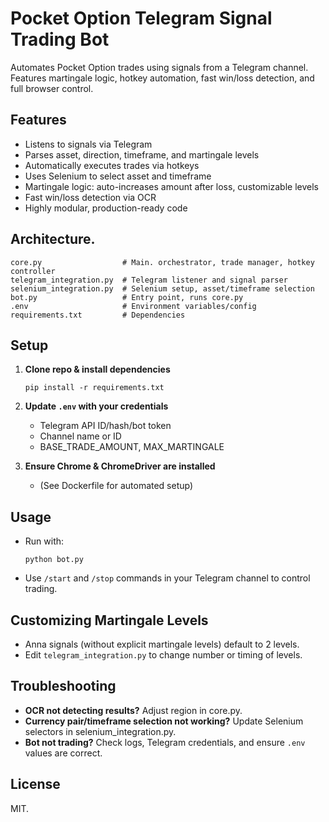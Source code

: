 # Pocket Option Telegram Signal Trading Bot

Automates Pocket Option trades using signals from a Telegram channel. Features martingale logic, hotkey automation, fast win/loss detection, and full browser control.

## Features

- Listens to signals via Telegram
- Parses asset, direction, timeframe, and martingale levels
- Automatically executes trades via hotkeys
- Uses Selenium to select asset and timeframe
- Martingale logic: auto-increases amount after loss, customizable levels
- Fast win/loss detection via OCR
- Highly modular, production-ready code

## Architecture.

```
core.py                  # Main. orchestrator, trade manager, hotkey controller
telegram_integration.py  # Telegram listener and signal parser
selenium_integration.py  # Selenium setup, asset/timeframe selection
bot.py                   # Entry point, runs core.py
.env                     # Environment variables/config
requirements.txt         # Dependencies
```

## Setup

1. **Clone repo & install dependencies**
   ```
   pip install -r requirements.txt
   ```

2. **Update `.env` with your credentials**
   - Telegram API ID/hash/bot token
   - Channel name or ID
   - BASE_TRADE_AMOUNT, MAX_MARTINGALE

3. **Ensure Chrome & ChromeDriver are installed**
   - (See Dockerfile for automated setup)

## Usage

- Run with:
  ```
  python bot.py
  ```
- Use `/start` and `/stop` commands in your Telegram channel to control trading.

## Customizing Martingale Levels

- Anna signals (without explicit martingale levels) default to 2 levels.
- Edit `telegram_integration.py` to change number or timing of levels.

## Troubleshooting

- **OCR not detecting results?** Adjust region in core.py.
- **Currency pair/timeframe selection not working?** Update Selenium selectors in selenium_integration.py.
- **Bot not trading?** Check logs, Telegram credentials, and ensure `.env` values are correct.

## License

MIT.
